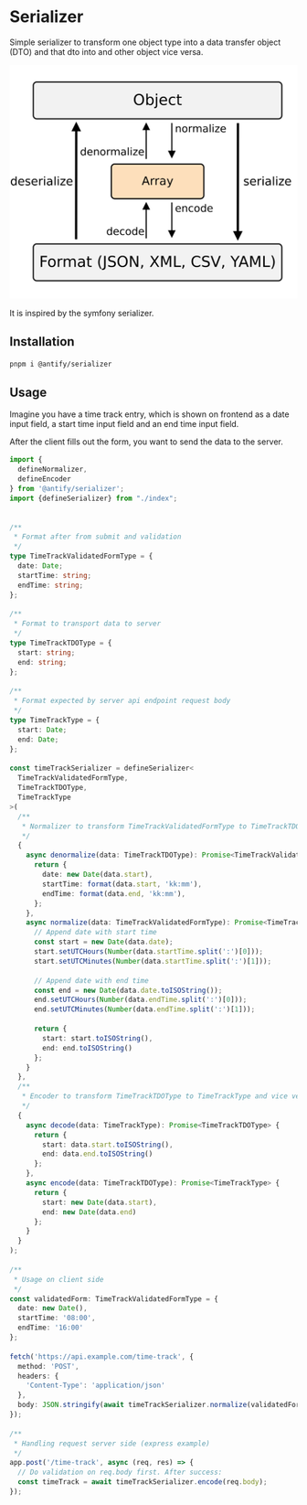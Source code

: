 # Serializer

Simple serializer to transform one object type into a data transfer object (DTO) and
that dto into and other object vice versa.

![screenshot](serializer-workflow.svg)

It is inspired by the symfony serializer.

## Installation

```bash
pnpm i @antify/serializer
```

## Usage

Imagine you have a time track entry, which is shown on frontend as a
date input field, a start time input field and an end time input field.

After the client fills out the form, you want to send the data to the server.

```typescript
import {
  defineNormalizer,
  defineEncoder
} from '@antify/serializer';
import {defineSerializer} from "./index";


/**
 * Format after from submit and validation
 */
type TimeTrackValidatedFormType = {
  date: Date;
  startTime: string;
  endTime: string;
};

/**
 * Format to transport data to server
 */
type TimeTrackTDOType = {
  start: string;
  end: string;
};

/**
 * Format expected by server api endpoint request body
 */
type TimeTrackType = {
  start: Date;
  end: Date;
};

const timeTrackSerializer = defineSerializer<
  TimeTrackValidatedFormType, 
  TimeTrackTDOType, 
  TimeTrackType
>(
  /**
   * Normalizer to transform TimeTrackValidatedFormType to TimeTrackTDOType and vice versa
   */
  {
    async denormalize(data: TimeTrackTDOType): Promise<TimeTrackValidatedFormType> {
      return {
        date: new Date(data.start),
        startTime: format(data.start, 'kk:mm'),
        endTime: format(data.end, 'kk:mm'),
      };
    },
    async normalize(data: TimeTrackValidatedFormType): Promise<TimeTrackTDOType> {
      // Append date with start time
      const start = new Date(data.date);
      start.setUTCHours(Number(data.startTime.split(':')[0]));
      start.setUTCMinutes(Number(data.startTime.split(':')[1]));

      // Append date with end time
      const end = new Date(data.date.toISOString());
      end.setUTCHours(Number(data.endTime.split(':')[0]));
      end.setUTCMinutes(Number(data.endTime.split(':')[1]));

      return {
        start: start.toISOString(),
        end: end.toISOString()
      };
    }
  },
  /**
   * Encoder to transform TimeTrackTDOType to TimeTrackType and vice versa
   */
  {
    async decode(data: TimeTrackType): Promise<TimeTrackTDOType> {
      return {
        start: data.start.toISOString(),
        end: data.end.toISOString()
      };
    },
    async encode(data: TimeTrackTDOType): Promise<TimeTrackType> {
      return {
        start: new Date(data.start),
        end: new Date(data.end)
      };
    }
  }
);

/**
 * Usage on client side
 */
const validatedForm: TimeTrackValidatedFormType = {
  date: new Date(),
  startTime: '08:00',
  endTime: '16:00'
};

fetch('https://api.example.com/time-track', {
  method: 'POST',
  headers: {
    'Content-Type': 'application/json'
  },
  body: JSON.stringify(await timeTrackSerializer.normalize(validatedForm))
});

/**
 * Handling request server side (express example)
 */
app.post('/time-track', async (req, res) => {
  // Do validation on req.body first. After success:
  const timeTrack = await timeTrackSerializer.encode(req.body);
});
```
